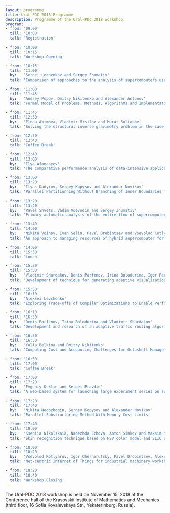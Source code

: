 ```yaml
---
layout: programme
title: Ural-PDC 2018 Programme
description: Programme of the Ural-PDC 2018 workshop.
program:
- from: '09:00'
  till: '10:00'
  talk: 'Registration'

- from: '10:00'
  till: '10:15'
  talk: 'Workshop Opening'

- from: '10:15'
  till: '11:00'
  by:   'Sergei Leonenkov and Sergey Zhumatiy'
  talk: 'Comparison of approaches to the analysis of supercomputers usage efficiency by the example of Lomonosov and Lomonosov-2 supercomputers'

- from: '11:00'
  till: '11:45'
  by:   'Andrey Popov, Dmitry Nikitenko and Alexander Antonov'
  talk: 'Formal Model of Problems, Methods, Algorithms and Implementations in the Advancing AlgoWiki Open Encyclopedia'  

- from: '11:45'
  till: '12:30'
  by:   'Elena Akimova, Vladimir Misilov and Murat Sultanov'
  talk: 'Solving the structural inverse gravimetry problem in the case of multilayered medium using GPU'

- from: '12:30'
  till: '12:40'
  talk: 'Coffee Break'

- from: '12:40'
  till: '13:00'
  by:   'Ilya Afanasyev'
  talk: 'The comparative performance analysis of data-intensive applications for IBM Minsky and Newell systems'

- from: '13:00'
  till: '13:20'
  by:   'Ilyas Kadyrov, Sergey Kopysov and Alexander Novikov'
  talk: 'Parallel Partitionning Without Branching of Inner Boundaries for Arbitrary Domain'

- from: '13:20'
  till: '13:40'
  by:   'Pavel Shvets, Vadim Voevodin and Sergey Zhumatiy'
  talk: 'Primary automatic analysis of the entire flow of supercomputer applications'

- from: '13:40'
  till: '14:00'
  by:   'Nikita Voinov, Ivan Selin, Pavel Drobintsev and Vsevolod Kotlyarov'
  talk: 'An approach to managing resources of hybrid supercomputer for photogrammetric tasks'

- from: '14:00'
  till: '15:30'
  talk: 'Lunch'

- from: '15:30'
  till: '15:50'
  by:   'Vladimir Shardakov, Denis Parfenov, Irina Bolodurina, Igor Parfenov and Veronika Zaporozhko'
  talk: 'Development of technique for generating adaptive visualization of three-dimensional objects in a cloud educational environment'

- from: '15:50'
  till: '16:10'
  by:   'Aleksei Levchenko'
  talk: 'Exploring Trade-offs of Compiler Optimizations to Enable Performance Portability for Multi-level Memory Hierarchies'

- from: '16:10'
  till: '16:30'
  by:   'Denis Parfenov, Irina Bolodurina and Vladimir Shardakov'
  talk: 'Development and research of an adaptive traffic routing algorithm based on a neural network approach for a cloud system oriented on processing Big Data'

- from: '16:30'
  till: '16:50'
  by:   'Yulia Belkina and Dmitry Nikitenko'
  talk: 'Computing Cost and Accounting Challenges for Octoshell Management System'

- from: '16:50'
  till: '17:00'
  talk: 'Coffee Break'

- from: '17:00'
  till: '17:20'
  by:   'Evgeniy Kuklin and Sergei Pravdin'
  talk: 'A web-based system for launching large experiment series on supercomputers'

- from: '17:20'
  till: '17:40'
  by:   'Nikita Nedozhogin, Sergey Kopysov and Alexander Novikov'
  talk: 'Parallel Substructuring Method With Memory Cost Limits'

- from: '17:40'
  till: '18:00'
  by:   'Kseniia Nikolskaia, Nadezhda Ezhova, Anton Sinkov and Maksim Medvedev'
  talk: 'Skin recognition technique based on HSV color model and SLIC segmentation method'

- from: '18:00'
  till: '18:20'
  by:   'Vsevolod Kotlyarov, Igor Chernorutsky, Pavel Drobintsev, Alexey Tolstoles, Irina Khrustaleva and Lina Kotlyarova'
  talk: 'Net-centric Internet of Things for industrial machinery workshop'

- from: '18:20'
  till: '18:40'
  talk: 'Workshop Closing'
---
```


The Ural-PDC 2018 workshop is held on November 15, 2018 at the Conference hall of the Krasovskii Institute of Mathematics and Mechanics (third floor, 16 Sofia Kovalevskaya Str., Yekaterinburg, Russia).
